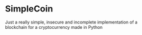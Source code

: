 # SimpleCoin
Just a really simple, insecure and incomplete implementation of a blockchain for a cryptocurrency made in Python
